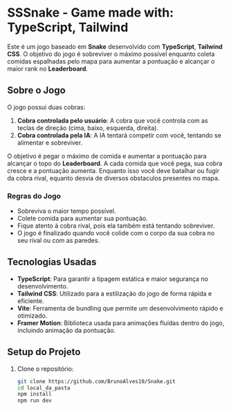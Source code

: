 # SSSnake - Game made with: TypeScript, Tailwind

Este é um jogo baseado em **Snake** desenvolvido com **TypeScript**, **Tailwind CSS**. O objetivo do jogo é sobreviver o máximo possível enquanto coleta comidas espalhadas pelo mapa para aumentar a pontuação e alcançar o maior rank no **Leaderboard**.

## Sobre o Jogo

O jogo possui duas cobras:
1. **Cobra controlada pelo usuário**: A cobra que você controla com as teclas de direção (cima, baixo, esquerda, direita).
2. **Cobra controlada pela IA**: A IA tentará competir com você, tentando se alimentar e sobreviver.

O objetivo é pegar o máximo de comida e aumentar a pontuação para alcançar o topo do **Leaderboard**. A cada comida que você pega, sua cobra cresce e a pontuação aumenta.
Enquanto isso você deve batalhar ou fugir da cobra rival, equanto desvia de diversos obstaculos presentes no mapa.

### Regras do Jogo
- Sobreviva o maior tempo possível.
- Colete comida para aumentar sua pontuação.
- Fique atento à cobra rival, pois ela também está tentando sobreviver.
- O jogo é finalizado quando você colide com o corpo da sua cobra no seu rival ou com as paredes.

## Tecnologias Usadas

- **TypeScript**: Para garantir a tipagem estática e maior segurança no desenvolvimento.
- **Tailwind CSS**: Utilizado para a estilização do jogo de forma rápida e eficiente.
- **Vite**: Ferramenta de bundling que permite um desenvolvimento rápido e otimizado.
- **Framer Motion**: Biblioteca usada para animações fluídas dentro do jogo, incluindo animação da pontuação.

## Setup do Projeto

1. Clone o repositório:
   ```bash
   git clone https://github.com/BrunoAlves10/Snake.git
   cd local_da_pasta
   npm install
   npm run dev
  